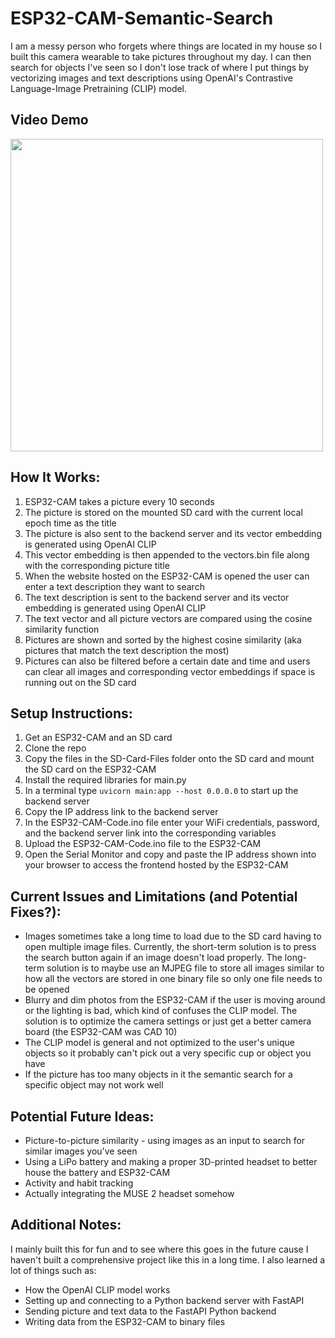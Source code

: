 # ESP32-CAM-Semantic-Search
I am a messy person who forgets where things are located in my house so I built this camera wearable to take pictures throughout my day. I can then search for objects I've seen so I don't lose track of where I put things by vectorizing images and text descriptions using OpenAI's Contrastive Language-Image Pretraining (CLIP) model.

## Video Demo
[<img src="https://i.ytimg.com/vi/QoPYoWWtxFI/oardefault.jpg?sqp=-oaymwEdCJUDENAFSFWQAgHyq4qpAwwIARUAAIhCcAHAAQY=&rs=AOn4CLDlh2RQlAirwlc8tS3Wi4lZBgS-eA" height="500">](https://www.youtube.com/shorts/QoPYoWWtxFI)

## How It Works:
1. ESP32-CAM takes a picture every 10 seconds
2. The picture is stored on the mounted SD card with the current local epoch time as the title
3. The picture is also sent to the backend server and its vector embedding is generated using OpenAI CLIP
4. This vector embedding is then appended to the vectors.bin file along with the corresponding picture title
5. When the website hosted on the ESP32-CAM is opened the user can enter a text description they want to search
6. The text description is sent to the backend server and its vector embedding is generated using OpenAI CLIP
7. The text vector and all picture vectors are compared using the cosine similarity function
8. Pictures are shown and sorted by the highest cosine similarity (aka pictures that match the text description the most)
9. Pictures can also be filtered before a certain date and time and users can clear all images and corresponding vector embeddings if space is running out on the SD card


## Setup Instructions:
1. Get an ESP32-CAM and an SD card
2. Clone the repo
3. Copy the files in the SD-Card-Files folder onto the SD card and mount the SD card on the ESP32-CAM
4. Install the required libraries for main.py
5. In a terminal type ```uvicorn main:app --host 0.0.0.0``` to start up the backend server
6. Copy the IP address link to the backend server
7. In the ESP32-CAM-Code.ino file enter your WiFi credentials, password, and the backend server link into the corresponding variables
8. Upload the ESP32-CAM-Code.ino file to the ESP32-CAM
9. Open the Serial Monitor and copy and paste the IP address shown into your browser to access the frontend hosted by the ESP32-CAM

## Current Issues and Limitations (and Potential Fixes?):
- Images sometimes take a long time to load due to the SD card having to open multiple image files. Currently, the short-term solution is to press the search button again if an image doesn't load properly. The long-term solution is to maybe use an MJPEG file to store all images similar to how all the vectors are stored in one binary file so only one file needs to be opened
- Blurry and dim photos from the ESP32-CAM if the user is moving around or the lighting is bad, which kind of confuses the CLIP model. The solution is to optimize the camera settings or just get a better camera board (the ESP32-CAM was CAD 10)
- The CLIP model is general and not optimized to the user's unique objects so it probably can't pick out a very specific cup or object you have
- If the picture has too many objects in it the semantic search for a specific object may not work well

## Potential Future Ideas:
- Picture-to-picture similarity - using images as an input to search for similar images you've seen
- Using a LiPo battery and making a proper 3D-printed headset to better house the battery and ESP32-CAM
- Activity and habit tracking
- Actually integrating the MUSE 2 headset somehow

## Additional Notes:
I mainly built this for fun and to see where this goes in the future cause I haven't built a comprehensive project like this in a long time. I also learned a lot of things such as:
- How the OpenAI CLIP model works
- Setting up and connecting to a Python backend server with FastAPI
- Sending picture and text data to the FastAPI Python backend
- Writing data from the ESP32-CAM to binary files
